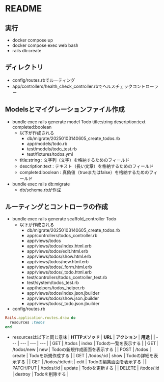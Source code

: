 # README

## 実行
- docker compose up
- docker compose exec web bash
- rails db:create


## ディレクトリ
- config/routes.rbでルーティング
- app/controllers/health_check_controller.rbでヘルスチェックコントローラー

## Modelsとマイグレーションファイル作成
- bundle exec rails generate model Todo title:string description:text completed:boolean
  - 以下が作成される
    - db/migrate/20250103140605_create_todos.rb
    - app/models/todo.rb
    - test/models/todo_test.rb
    - test/fixtures/todos.yml
  - title:string : 文字列（文字）を格納するためのフィールド
  - description:text : テキスト（長い文章）を格納するためのフィールド
  - completed:boolean : 真偽値（trueまたはfalse）を格納するためのフィールド
- bundle exec rails db:migrate
  - db/schema.rbが作成

## ルーティングとコントローラの作成
- bundle exec rails generate scaffold_controller Todo
  - 以下が作成される
    - db/migrate/20250103140605_create_todos.rb
    - app/controllers/todos_controller.rb
    - app/views/todos
    - app/views/todos/index.html.erb
    - app/views/todos/edit.html.erb
    - app/views/todos/show.html.erb
    - app/views/todos/new.html.erb
    - app/views/todos/_form.html.erb
    - app/views/todos/_todo.html.erb
    - test/controllers/todos_controller_test.rb
    - test/system/todos_test.rb
    - app/helpers/todos_helper.rb
    - app/views/todos/index.json.jbuilder
    - app/views/todos/show.json.jbuilder
    - app/views/todos/_todo.json.jbuilder
- config/routes.rb
```ruby
Rails.application.routes.draw do
  resources :todos
end
```
- resourcesは以下と同じ意味
| **HTTPメソッド** | **URL** | **アクション** | **用途** |
| --- | --- | --- | --- |
| GET | /todos | index | Todoの一覧を表示する |
| GET | /todos/new | new | Todoの新規作成画面を表示する |
| POST | /todos | create | Todoを新規作成する |
| GET | /todos/:id | show | Todoの詳細を表示する |
| GET | /todos/:id/edit | edit | Todoの編集画面を表示する |
| PATCH/PUT | /todos/:id | update | Todoを更新する |
| DELETE | /todos/:id | destroy | Todoを削除する |
